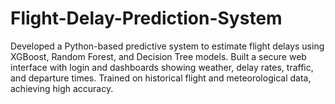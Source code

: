 # Flight-Delay-Prediction-System
Developed a Python-based predictive system to estimate flight delays using XGBoost, Random Forest, and Decision Tree models. Built a secure web interface with login and dashboards showing weather, delay rates, traffic, and departure times. Trained on historical flight and meteorological data, achieving high accuracy.
